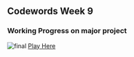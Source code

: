 ## Codewords Week 9

### Working Progress on major project

![final](https://user-images.githubusercontent.com/68985217/94926417-1d07f180-0504-11eb-879a-af1facb5aca9.gif)
[Play Here](https://faye12.github.io/CodeWord/majorProject/majorProject_tryout5/)
